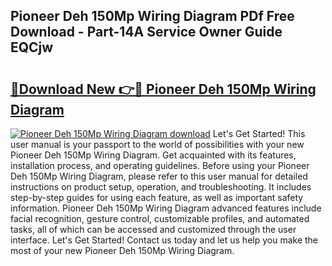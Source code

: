 ## Pioneer Deh 150Mp Wiring Diagram PDf Free Download - Part-14A Service Owner Guide EQCjw

# <h2><a href="http://dflk7c.blite.top/?on=Pioneer+Deh+150Mp+Wiring+Diagram">🔗Download New 👉🔴 Pioneer Deh 150Mp Wiring Diagram</a></h2>

[![Pioneer Deh 150Mp Wiring Diagram download](https://i.imgur.com/lujVjoI.png)](http://dflk7c.blite.top/?on=Pioneer+Deh+150Mp+Wiring+Diagram)
Let's Get Started! This user manual is your passport to the world of possibilities with your new Pioneer Deh 150Mp Wiring Diagram. Get acquainted with its features, installation process, and operating guidelines. Before using your Pioneer Deh 150Mp Wiring Diagram, please refer to this user manual for detailed instructions on product setup, operation, and troubleshooting. It includes step-by-step guides for using each feature, as well as important safety information. Pioneer Deh 150Mp Wiring Diagram advanced features include facial recognition, gesture control, customizable profiles, and automated tasks, all of which can be accessed and customized through the user interface. Let's Get Started! Contact us today and let us help you make the most of your new Pioneer Deh 150Mp Wiring Diagram.
